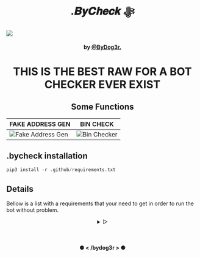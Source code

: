 <h1 align='center'> .𝑩𝒚𝑪𝒉𝒆𝒄𝒌 ﷻ</h1>
<img align="center" src="https://user-images.githubusercontent.com/66902449/208341491-af5757b4-941b-4b8c-892b-a57dcad4d1e3.png">
<h4 align="center">by <a href='https://github.com/ByDog3r/'>@ByDog3r.</a></h4>
<h1 align="center">THIS IS THE BEST RAW FOR A BOT CHECKER EVER EXIST</h1>

<h2 align="center"> Some Functions </h2>

| FAKE ADDRESS GEN                                                                                                           | BIN CHECK                                                                                                             |
| -------------------------------------------------------------------------------------------------------------------------- | --------------------------------------------------------------------------------------------------------------------- |
| ![Fake Address Gen](https://user-images.githubusercontent.com/66902449/211212738-28b36314-d494-4597-9c24-503fc8253896.png) | ![Bin Checker](https://user-images.githubusercontent.com/66902449/211212931-cde8c6ff-0a4d-48b0-a6be-3e23d97e39cc.png) |

## .bycheck installation

```python
pip3 install -r .github/requirements.txt
```

## Details

Bellow is a list with a requirements that your need to get in order to run the bot without problem.

<details align="center">
<summary> &#9655;</summary>
<br>

- **Programming Languaje** --- [PYTHON](https://www.python.org/)
- **Dependencies** -- [Documentation](https://docs.python.org/3/)
  - **REQUESTS** -- [Documentation](https://requests.readthedocs.io/en/latest/)
  - **lxml** -- [Documentation](https://lxml.de/)
  - **pyrogram** -- [Documentation](https://docs.pyrogram.org/)
  - **Json** -- [Documentation](https://docs.python.org/3/library/json.html)
  - **Huepy** -- [Documentation](https://pypi.org/project/huepy/)
  - **bs4** -- [Documentation](https://www.crummy.com/software/BeautifulSoup/bs4/doc/)
  - **AioHTTP** -- [Documentation](https://docs.aiohttp.org/en/stable/)
  - **TGCrypto** -- [Documentation](https://pypi.org/project/TgCrypto/)
  - **CloudScraper** -- [Documentation](https://pypi.org/project/cloudscraper/)
  - **RSA** -- [Documentation](https://pypi.org/project/cloudscraper/)
  - **Names** -- [Documentation](https://pypi.org/project/cloudscraper/)
  - **cryptography** -- [Documentation](https://pypi.org/project/cloudscraper/)
  - **pytz** -- [Documentation](https://pypi.org/project/cloudscraper/)
  - **TwoCaptcha** -- [Documentation](https://pypi.org/project/cloudscraper/)

<br>

 </details>

<!-- Footer-->

<br><h4 align="center"> ⚈ < /bydog3r > ⚈ </h4>
